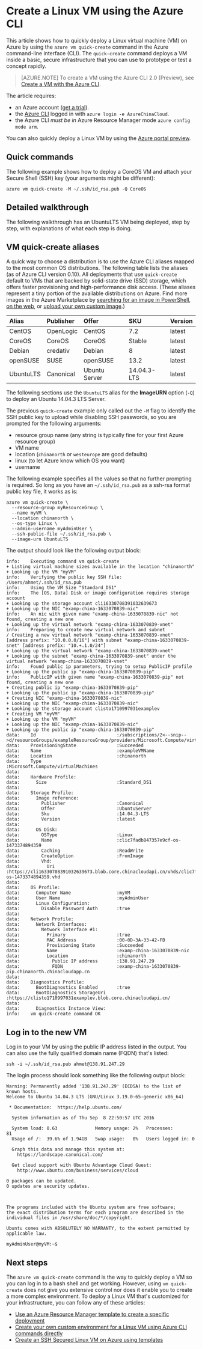 <properties
    pageTitle="Create a Linux VM using the Azure CLI | Azure"
    description="Create a Linux VM on Azure by using the Azure CLI for NodeJs."
    services="virtual-machines-linux"
    documentationcenter=""
    author="vlivech"
    manager="timlt"
    editor="" />
<tags
    ms.assetid="facb1115-2b4e-4ef3-9905-330e42beb686"
    ms.service="virtual-machines-linux"
    ms.devlang="NA"
    ms.topic="hero-article"
    ms.tgt_pltfrm="vm-linux"
    ms.workload="infrastructure"
    ms.date="10/27/2016"
    wacn.date=""
    ms.author="v-livech" />

# Create a Linux VM using the Azure CLI
This article shows how to quickly deploy a Linux virtual machine (VM) on Azure by using the `azure vm quick-create` command in the Azure command-line interface (CLI). The `quick-create` command deploys a VM inside a basic, secure infrastructure that you can use to prototype or test a concept rapidly. 

> [AZURE.NOTE] 
To create a VM using the Azure CLI 2.0 (Preview), see [Create a VM with the Azure CLI](/documentation/articles/virtual-machines-linux-quick-create-cli/).

The article requires:

* an Azure account ([get a trial](/pricing/1rmb-trial/)).
* the [Azure CLI](/documentation/articles/xplat-cli-install/) logged in with `azure login -e AzureChinaCloud`.
* the Azure CLI *must be in* Azure Resource Manager mode `azure config mode arm`.

You can also quickly deploy a Linux VM by using the [Azure portal preview](/documentation/articles/virtual-machines-linux-quick-create-portal/).

## Quick commands
The following example shows how to deploy a CoreOS VM and attach your Secure Shell (SSH) key (your arguments might be different):

    azure vm quick-create -M ~/.ssh/id_rsa.pub -Q CoreOS

## Detailed walkthrough
The following walkthrough has an UbuntuLTS VM being deployed, step by step, with explanations of what each step is doing.

## VM quick-create aliases
A quick way to choose a distribution is to use the Azure CLI aliases mapped to the most common OS distributions. The following table lists the aliases (as of Azure CLI version 0.10). All deployments that use `quick-create` default to VMs that are backed by solid-state drive (SSD) storage, which offers faster provisioning and high-performance disk access. (These aliases represent a tiny portion of the available distributions on Azure. Find more images in the Azure Marketplace by [searching for an image in PowerShell](/documentation/articles/virtual-machines-linux-cli-ps-findimage/), [on the web](https://azure.microsoft.com/marketplace/virtual-machines/), or [upload your own custom image](/documentation/articles/virtual-machines-linux-create-upload-generic/).)

| Alias | Publisher | Offer | SKU | Version |
|:--- |:--- |:--- |:--- |:--- |
| CentOS |OpenLogic |CentOS |7.2 |latest |
| CoreOS |CoreOS |CoreOS |Stable |latest |
| Debian |credativ |Debian |8 |latest |
| openSUSE |SUSE |openSUSE |13.2 |latest |
| UbuntuLTS |Canonical |Ubuntu Server |14.04.3-LTS |latest |

The following sections use the `UbuntuLTS` alias for the **ImageURN** option (`-Q`) to deploy an Ubuntu 14.04.3 LTS Server.

The previous `quick-create` example only called out the `-M` flag to identify the SSH public key to upload while disabling SSH passwords, so you are prompted for the following arguments:

* resource group name (any string is typically fine for your first Azure resource group)
* VM name
* location (`chinanorth` or `westeurope` are good defaults)
* linux (to let Azure know which OS you want)
* username

The following example specifies all the values so that no further prompting is required. So long as you have an `~/.ssh/id_rsa.pub` as a ssh-rsa format public key file, it works as is:

    azure vm quick-create \
      --resource-group myResourceGroup \
      --name myVM \
      --location chinanorth \
      --os-type Linux \
      --admin-username myAdminUser \
      --ssh-public-file ~/.ssh/id_rsa.pub \
      --image-urn UbuntuLTS

The output should look like the following output block:

    info:    Executing command vm quick-create
    + Listing virtual machine sizes available in the location "chinanorth"
    + Looking up the VM "myVM"
    info:    Verifying the public key SSH file: /Users/ahmet/.ssh/id_rsa.pub
    info:    Using the VM Size "Standard_DS1"
    info:    The [OS, Data] Disk or image configuration requires storage account
    + Looking up the storage account cli16330708391032639673
    + Looking up the NIC "examp-china-1633070839-nic"
    info:    An nic with given name "examp-china-1633070839-nic" not found, creating a new one
    + Looking up the virtual network "examp-china-1633070839-vnet"
    info:    Preparing to create new virtual network and subnet
    / Creating a new virtual network "examp-china-1633070839-vnet" [address prefix: "10.0.0.0/16"] with subnet "examp-china-1633070839-snet" [address prefix: "10.+.1.0/24"]
    + Looking up the virtual network "examp-china-1633070839-vnet"
    + Looking up the subnet "examp-china-1633070839-snet" under the virtual network "examp-china-1633070839-vnet"
    info:    Found public ip parameters, trying to setup PublicIP profile
    + Looking up the public ip "examp-china-1633070839-pip"
    info:    PublicIP with given name "examp-china-1633070839-pip" not found, creating a new one
    + Creating public ip "examp-china-1633070839-pip"
    + Looking up the public ip "examp-china-1633070839-pip"
    + Creating NIC "examp-china-1633070839-nic"
    + Looking up the NIC "examp-china-1633070839-nic"
    + Looking up the storage account clisto1710997031examplev
    + Creating VM "myVM"
    + Looking up the VM "myVM"
    + Looking up the NIC "examp-china-1633070839-nic"
    + Looking up the public ip "examp-china-1633070839-pip"
    data:    Id                              :/subscriptions/2<--snip-->d/resourceGroups/exampleResourceGroup/providers/Microsoft.Compute/virtualMachines/exampleVMName
    data:    ProvisioningState               :Succeeded
    data:    Name                            :exampleVMName
    data:    Location                        :chinanorth
    data:    Type                            :Microsoft.Compute/virtualMachines
    data:
    data:    Hardware Profile:
    data:      Size                          :Standard_DS1
    data:
    data:    Storage Profile:
    data:      Image reference:
    data:        Publisher                   :Canonical
    data:        Offer                       :UbuntuServer
    data:        Sku                         :14.04.3-LTS
    data:        Version                     :latest
    data:
    data:      OS Disk:
    data:        OSType                      :Linux
    data:        Name                        :clic7fadb847357e9cf-os-1473374894359
    data:        Caching                     :ReadWrite
    data:        CreateOption                :FromImage
    data:        Vhd:
    data:          Uri                       :https://cli16330708391032639673.blob.core.chinacloudapi.cn/vhds/clic7fadb847357e9cf-os-1473374894359.vhd
    data:
    data:    OS Profile:
    data:      Computer Name                 :myVM
    data:      User Name                     :myAdminUser
    data:      Linux Configuration:
    data:        Disable Password Auth       :true
    data:
    data:    Network Profile:
    data:      Network Interfaces:
    data:        Network Interface #1:
    data:          Primary                   :true
    data:          MAC Address               :00-0D-3A-33-42-FB
    data:          Provisioning State        :Succeeded
    data:          Name                      :examp-china-1633070839-nic
    data:          Location                  :chinanorth
    data:            Public IP address       :138.91.247.29
    data:            FQDN                    :examp-china-1633070839-pip.chinanorth.chinacloudapp.cn
    data:
    data:    Diagnostics Profile:
    data:      BootDiagnostics Enabled       :true
    data:      BootDiagnostics StorageUri    :https://clisto1710997031examplev.blob.core.chinacloudapi.cn/
    data:
    data:      Diagnostics Instance View:
    info:    vm quick-create command OK

## Log in to the new VM
Log in to your VM by using the public IP address listed in the output. You can also use the fully qualified domain name (FQDN) that's listed:

    ssh -i ~/.ssh/id_rsa.pub ahmet@138.91.247.29

The login process should look something like the following output block:

    Warning: Permanently added '138.91.247.29' (ECDSA) to the list of known hosts.
    Welcome to Ubuntu 14.04.3 LTS (GNU/Linux 3.19.0-65-generic x86_64)

     * Documentation:  https://help.ubuntu.com/

      System information as of Thu Sep  8 22:50:57 UTC 2016

      System load: 0.63              Memory usage: 2%   Processes:       81
      Usage of /:  39.6% of 1.94GB   Swap usage:   0%   Users logged in: 0

      Graph this data and manage this system at:
        https://landscape.canonical.com/

      Get cloud support with Ubuntu Advantage Cloud Guest:
        http://www.ubuntu.com/business/services/cloud

    0 packages can be updated.
    0 updates are security updates.



    The programs included with the Ubuntu system are free software;
    the exact distribution terms for each program are described in the
    individual files in /usr/share/doc/*/copyright.

    Ubuntu comes with ABSOLUTELY NO WARRANTY, to the extent permitted by
    applicable law.

    myAdminUser@myVM:~$

## Next steps
The `azure vm quick-create` command is the way to quickly deploy a VM so you can log in to a bash shell and get working. However, using `vm quick-create` does not give you extensive control nor does it enable you to create a more complex environment.  To deploy a Linux VM that's customized for your infrastructure, you can follow any of these articles:

* [Use an Azure Resource Manager template to create a specific deployment](/documentation/articles/virtual-machines-linux-cli-deploy-templates/)
* [Create your own custom environment for a Linux VM using Azure CLI commands directly](/documentation/articles/virtual-machines-linux-create-cli-complete/)
* [Create an SSH Secured Linux VM on Azure using templates](/documentation/articles/virtual-machines-linux-create-ssh-secured-vm-from-template/)
